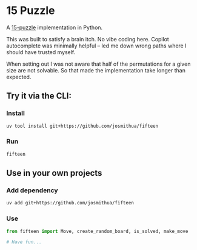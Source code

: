 # 15 Puzzle

A [15-puzzle](https://en.wikipedia.org/wiki/15_puzzle) implementation in Python.

This was built to satisfy a brain itch. No vibe coding here. Copilot autocomplete was minimally helpful – led me down wrong paths where I should have trusted myself.

When setting out I was not aware that half of the permutations for a given size are not solvable. So that made the implementation take longer than expected.

## Try it via the CLI:

### Install
```bash
uv tool install git+https://github.com/josmithua/fifteen
```

### Run

```bash
fifteen
```

## Use in your own projects

### Add dependency

```bash
uv add git+https://github.com/josmithua/fifteen
```

### Use

```python
from fifteen import Move, create_random_board, is_solved, make_move

# Have fun...
```
